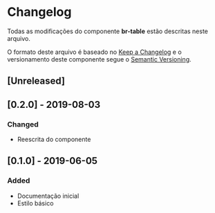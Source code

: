 # Changelog
Todas as modificações do componente **br-table** estão descritas neste arquivo.

O formato deste arquivo é baseado no [Keep a Changelog](https://keepachangelog.com/en/1.0.0/) e o versionamento deste componente segue o [Semantic Versioning](https://semver.org/spec/v2.0.0.html).

## [Unreleased]

## [0.2.0] - 2019-08-03
### Changed
- Reescrita do componente

## [0.1.0] - 2019-06-05
### Added
- Documentação inicial
- Estilo básico
